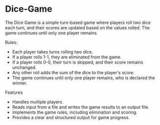 # Dice-Game
The Dice Game is a simple turn-based game where players roll two dice each turn, and their scores are updated based on the values rolled. The game continues until only one player remains.

Rules:
  - Each player takes turns rolling two dice.
  - If a player rolls 1-1, they are eliminated from the game.
  - If a player rolls 0-0, their turn is skipped, and their score remains unchanged.
  - Any other roll adds the sum of the dice to the player's score.
  - The game continues until only one player remains, who is declared the winner.

Features
  - Handles multiple players.
  - Reads input from a file and writes the game results to an output file.
  - Implements the game rules, including elimination and scoring.
  - Provides a clear and structured output for game progress.
